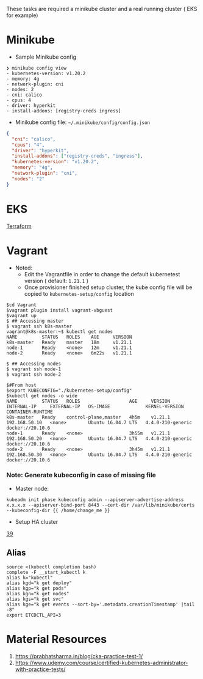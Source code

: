 These tasks are required a minikube cluster and a real running cluster ( EKS for example)

# Minikube

- Sample Minikube config

```shell
❯ minikube config view
- kubernetes-version: v1.20.2
- memory: 4g
- network-plugin: cni
- nodes: 2
- cni: calico
- cpus: 4
- driver: hyperkit
- install-addons: [registry-creds ingress]
```

- Minikube config file: `~/.minikube/config/config.json`

```json
{
  "cni": "calico",
  "cpus": "4",
  "driver": "hyperkit",
  "install-addons": ["registry-creds", "ingress"],
  "kubernetes-version": "v1.20.2",
  "memory": "4g",
  "network-plugin": "cni",
  "nodes": "2"
}
```

# EKS

[Terraform](https://github.com/phuongleeo/k8s-todo/tree/master/tf-INF/development/eks)

# Vagrant

- Noted:
  - Edit the Vagrantfile in order to change the default kubernetest version ( default: `1.21.1` )
  - Once provisioner finished setup cluster, the kube config file will be copied to `kubernetes-setup/config` location

```shell
$cd Vagrant
$vagrant plugin install vagrant-vbguest
$vagrant up
$ ## Accessing master
$ vagrant ssh k8s-master
vagrant@k8s-master:~$ kubectl get nodes
NAME         STATUS   ROLES    AGE     VERSION
k8s-master   Ready    master   18m     v1.21.1
node-1       Ready    <none>   12m     v1.21.1
node-2       Ready    <none>   6m22s   v1.21.1

$ ## Accessing nodes
$ vagrant ssh node-1
$ vagrant ssh node-2

$#From host
$export KUBECONFIG="./kubernetes-setup/config"
$kubectl get nodes -o wide
NAME         STATUS   ROLES                  AGE     VERSION   INTERNAL-IP     EXTERNAL-IP   OS-IMAGE             KERNEL-VERSION      CONTAINER-RUNTIME
k8s-master   Ready    control-plane,master   4h5m    v1.21.1   192.168.50.10   <none>        Ubuntu 16.04.7 LTS   4.4.0-210-generic   docker://20.10.6
node-1       Ready    <none>                 3h55m   v1.21.1   192.168.50.20   <none>        Ubuntu 16.04.7 LTS   4.4.0-210-generic   docker://20.10.6
node-2       Ready    <none>                 3h45m   v1.21.1   192.168.50.30   <none>        Ubuntu 16.04.7 LTS   4.4.0-210-generic   docker://20.10.6
```

### Note: Generate kubeconfig in case of missing file

- Master node:

```shell
kubeadm init phase kubeconfig admin --apiserver-advertise-address x.x.x.x --apiserver-bind-port 8443 --cert-dir /var/lib/minikube/certs --kubeconfig-dir {{ /home/change_me }}
```

- Setup HA cluster

[39](39/Readme.md)

## Alias

```shell
source <(kubectl completion bash)
complete -F __start_kubectl k
alias k="kubectl"
alias kgd="k get deploy"
alias kgp="k get pods"
alias kgn="k get nodes"
alias kgs="k get svc"
alias kge="k get events --sort-by='.metadata.creationTimestamp' |tail -8"
export ETCDCTL_API=3
```

# Material Resources

1. https://prabhatsharma.in/blog/cka-practice-test-1/
2. https://www.udemy.com/course/certified-kubernetes-administrator-with-practice-tests/
